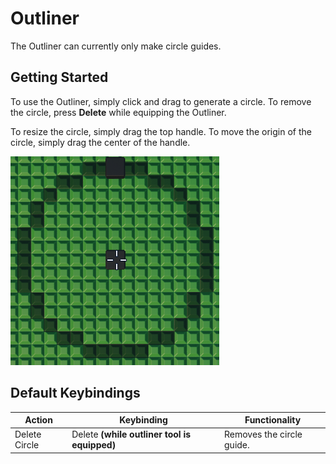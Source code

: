 # Outliner

The Outliner can currently only make circle guides.

## Getting Started

To use the Outliner, simply click and drag to generate a circle. To remove the circle, press **Delete** while equipping the Outliner.

To resize the circle, simply drag the top handle. To move the origin of the circle, simply drag the center of the handle.

![Outliner Circle](images/outlinercircle.png)

## Default Keybindings

|Action|Keybinding|Functionality|
|---|---|---|
|Delete Circle|Delete **(while outliner tool is equipped)**|Removes the circle guide.|